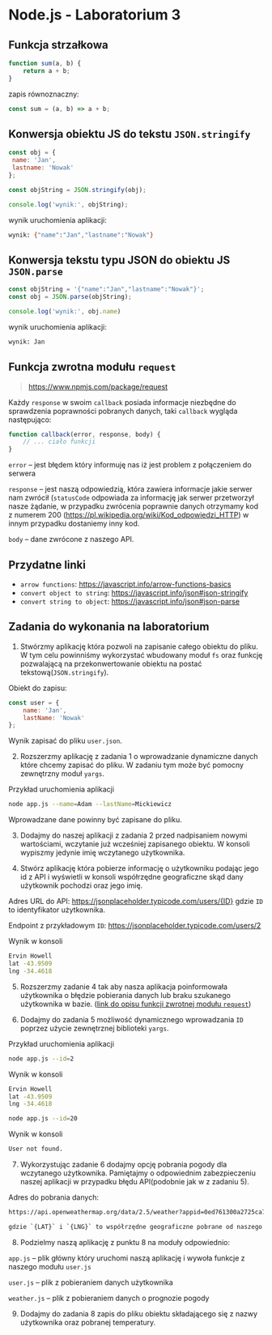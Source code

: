 # Node.js - Laboratorium 3

## Funkcja strzałkowa
```javascript
function sum(a, b) {
    return a + b;
}
```
zapis równoznaczny:
```javascript
const sum = (a, b) => a + b;
```

## Konwersja obiektu JS do tekstu `JSON.stringify`
```javascript
const obj = {
 name: 'Jan',
 lastname: 'Nowak'
};

const objString = JSON.stringify(obj);

console.log('wynik:', objString);
```
wynik uruchomienia aplikacji:
```sh
wynik: {"name":"Jan","lastname":"Nowak"}
```

## Konwersja tekstu typu JSON do obiektu JS `JSON.parse`
```javascript
const objString = '{"name":"Jan","lastname":"Nowak"}';
const obj = JSON.parse(objString);

console.log('wynik:', obj.name)
```
wynik uruchomienia aplikacji:
```sh
wynik: Jan
```

## Funkcja zwrotna modułu `request`

> https://www.npmjs.com/package/request

Każdy `response` w swoim `callback` posiada informacje niezbędne do sprawdzenia poprawności pobranych danych, taki `callback` wygląda następująco:
```javascript
function callback(error, response, body) {
    // ... ciało funkcji
}
```

`error` – jest błędem który informuję nas iż jest problem z połączeniem do serwera

`response` – jest naszą odpowiedzią, która zawiera informacje jakie serwer nam zwrócił (`statusCode` odpowiada za informację jak serwer przetworzył nasze żądanie, w przypadku zwrócenia poprawnie danych otrzymamy kod z numerem 200 (https://pl.wikipedia.org/wiki/Kod_odpowiedzi_HTTP) w innym przypadku dostaniemy inny kod.

`body` – dane zwrócone z naszego API.

## Przydatne linki

- `arrow functions`: https://javascript.info/arrow-functions-basics
- `convert object to string`: https://javascript.info/json#json-stringify
- `convert string to object`: https://javascript.info/json#json-parse

## Zadania do wykonania na laboratorium

1. Stwórzmy aplikację która pozwoli na zapisanie całego obiektu do pliku. W tym celu powinniśmy wykorzystać wbudowany moduł `fs` oraz funkcję pozwalającą na przekonwertowanie obiektu na postać tekstową(`JSON.stringify`).

Obiekt do zapisu:
```javascript
const user = {
    name: 'Jan',
    lastName: 'Nowak'
};
```
Wynik zapisać do pliku `user.json`.

2. Rozszerzmy aplikację z zadania 1 o wprowadzanie dynamiczne danych które chcemy zapisać do pliku. W zadaniu tym może być pomocny zewnętrzny moduł `yargs`.

Przykład uruchomienia aplikacji
```bash
node app.js --name=Adam --lastName=Mickiewicz
```
Wprowadzane dane powinny być zapisane do pliku.

3. Dodajmy do naszej aplikacji z zadania 2 przed nadpisaniem nowymi wartościami, wczytanie już wcześniej zapisanego obiektu. W konsoli wypiszmy jedynie imię wczytanego użytkownika.

4. Stwórz aplikację która pobierze informację o użytkowniku podając jego id z API i wyświetli w konsoli współrzędne geograficzne skąd dany użytkownik pochodzi oraz jego imię.

Adres URL do API: https://jsonplaceholder.typicode.com/users/{ID} gdzie `ID` to identyfikator użytkownika.

Endpoint z przykładowym `ID`: https://jsonplaceholder.typicode.com/users/2

Wynik w konsoli
```bash
Ervin Howell
lat -43.9509
lng -34.4618
```

5. Rozszerzmy zadanie 4 tak aby nasza aplikacja poinformowała użytkownika o błędzie pobierania danych lub braku szukanego użytkownika w bazie. ([link do opisu funkcji zwrotnej modułu `request`](#funkcja-zwrotna-modułu-request))

6. Dodajmy do zadania 5 możliwość dynamicznego wprowadzania `ID` poprzez użycie zewnętrznej biblioteki `yargs`.

Przykład uruchomienia aplikacji
```bash
node app.js --id=2
```

Wynik w konsoli
```bash
Ervin Howell
lat -43.9509
lng -34.4618
```

```bash
node app.js --id=20
```
Wynik w konsoli
```bash
User not found.
```

7. Wykorzystując zadanie 6 dodajmy opcję pobrania pogody dla wczytanego
użytkownika. Pamiętajmy o odpowiednim zabezpieczeniu naszej aplikacji w przypadku błędu API(podobnie jak w z zadaniu 5).

Adres do pobrania danych:
```bash
https://api.openweathermap.org/data/2.5/weather?appid=0ed761300a2725ca778c07831ae64d6e&lat={LAT}&lon={LNG}

gdzie `{LAT}` i `{LNG}` to współrzędne geograficzne pobrane od naszego użytkownika
```

8. Podzielmy naszą aplikację z punktu 8 na moduły odpowiednio:

`app.js` – plik główny który uruchomi naszą aplikację i wywoła funkcje z naszego modułu `user.js`

`user.js` – plik z pobieraniem danych użytkownika

`weather.js` – plik z pobieraniem danych o prognozie pogody

9. Dodajmy do zadania 8 zapis do pliku obiektu składającego się z nazwy użytkownika oraz pobranej temperatury.
